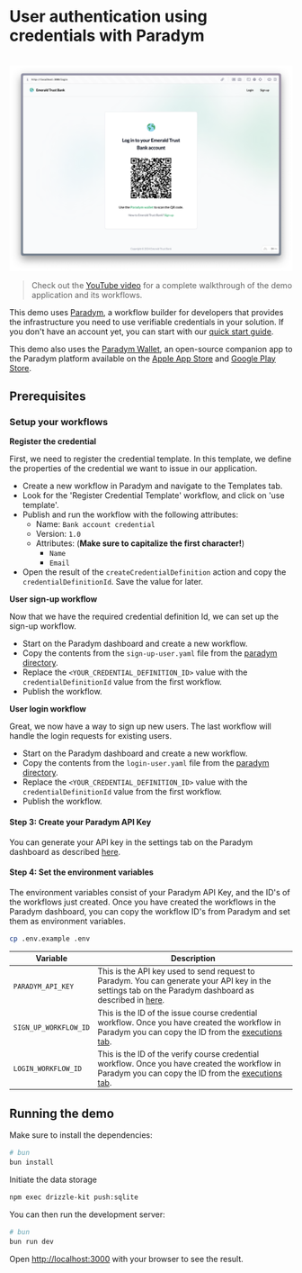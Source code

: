 # User authentication using credentials with Paradym

<p align="center">
  <br />
<img src="/assets/app-screenshot.png" alt=" Demo of the application that shows a QR code to login using a credential." width="960" />
</p>

> Check out the [YouTube video](https://www.youtube.com/watch?v=Hk7uXjI5yLg) for a complete walkthrough of the demo application and its workflows.

This demo uses [Paradym](https://paradym.id), a workflow builder for developers that provides the infrastructure you need to use verifiable credentials in your solution. If you don't have an account yet, you can start with our [quick start guide](https://docs.paradym.id/).

This demo also uses the [Paradym Wallet](https://docs.paradym.id/integrating-with-a-holder-wallet/paradym-wallet), an open-source companion app to the Paradym platform available on the [Apple App Store](https://apps.apple.com/nl/app/paradym-wallet/id6449846111?l=en) and [Google Play Store](https://play.google.com/store/apps/details?id=id.paradym.wallet).

## Prerequisites

### Setup your workflows

**Register the credential**

First, we need to register the credential template. In this template, we define the properties of the credential we want to issue in our application.

- Create a new workflow in Paradym and navigate to the Templates tab.
- Look for the 'Register Credential Template' workflow, and click on 'use template'.
- Publish and run the workflow with the following attributes:
  - Name: `Bank account credential`
  - Version: `1.0`
  - Attributes: (**Make sure to capitalize the first character!**)
    - `Name`
    - `Email`
- Open the result of the `createCredentialDefinition` action and copy the `credentialDefinitionId`. Save the value for later.

**User sign-up workflow**

Now that we have the required credential definition Id, we can set up the sign-up workflow.

- Start on the Paradym dashboard and create a new workflow.
- Copy the contents from the `sign-up-user.yaml` file from the [paradym directory](/paradym).
- Replace the `<YOUR_CREDENTIAL_DEFINITION_ID>` value with the `credentialDefinitionId` value from the first workflow.
- Publish the workflow.

**User login workflow**

Great, we now have a way to sign up new users. The last workflow will handle the login requests for existing users.

- Start on the Paradym dashboard and create a new workflow.
- Copy the contents from the `login-user.yaml` file from the [paradym directory](/paradym).
- Replace the `<YOUR_CREDENTIAL_DEFINITION_ID>` value with the `credentialDefinitionId` value from the first workflow.
- Publish the workflow.

#### Step 3: Create your Paradym API Key

You can generate your API key in the settings tab on the Paradym dashboard as described [here](https://docs.paradym.id/executing-a-workflow/api-execution#api-key).

#### Step 4: Set the environment variables

The environment variables consist of your Paradym API Key, and the ID's of the workflows just created. Once you have created the workflows in the Paradym dashboard, you can copy the workflow ID's from Paradym and set them as environment variables.

```bash
cp .env.example .env
```

| Variable              | Description                                                                                                                                                                                                                   |
| --------------------- | ----------------------------------------------------------------------------------------------------------------------------------------------------------------------------------------------------------------------------- |
| `PARADYM_API_KEY`     | This is the API key used to send request to Paradym. You can generate your API key in the settings tab on the Paradym dashboard as described in [here](https://docs.paradym.id/executing-a-workflow/api-execution#api-key).   |
| `SIGN_UP_WORKFLOW_ID` | This is the ID of the issue course credential workflow. Once you have created the workflow in Paradym you can copy the ID from the [executions tab](https://docs.paradym.id/executing-a-workflow/api-execution#workflow-id).  |
| `LOGIN_WORKFLOW_ID`   | This is the ID of the verify course credential workflow. Once you have created the workflow in Paradym you can copy the ID from the [executions tab](https://docs.paradym.id/executing-a-workflow/api-execution#workflow-id). |

## Running the demo

Make sure to install the dependencies:

```bash
# bun
bun install
```

Initiate the data storage

```bash
npm exec drizzle-kit push:sqlite
```

You can then run the development server:

```bash
# bun
bun run dev
```

Open [http://localhost:3000](http://localhost:3000/sign-up) with your browser to see the result.
